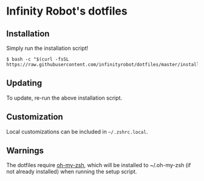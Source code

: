 # Infinity Robot's dotfiles

## Installation

Simply run the installation script!

    $ bash -c "$(curl -fsSL https://raw.githubusercontent.com/infinityrobot/dotfiles/master/install.sh)"

## Updating

To update, re-run the above installation script.

## Customization

Local customizations can be included in `~/.zshrc.local`.

## Warnings

The dotfiles require [oh-my-zsh](https://github.com/robbyrussell/oh-my-zsh), which will be installed to ~/.oh-my-zsh (if not already installed) when running the setup script.